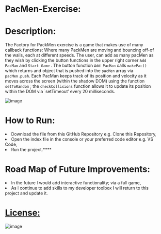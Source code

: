 # PacMen-Exercise:



# Description:
The Factory for PackMen exercise is a game that makes use of many callback functions: Where many PackMen are moving and bouncing off-of the walls, each at different speeds. The user,  can add as many pacMen  as they wish by clicking the button functions in the upper right corner `Add PacMan` and `Start Game` . The button function `Add PacMan` calls `makePac()` which returns and object that is pushed into the `pacMen` array via `pacMen.push`.  Each PacMan keeps track of its position and velocity as it moves across the screen (within the shadow DOM) using the function `setToRandom` ; the `checkCollisions` function allows it to update its position within the DOM via `setTimeout’ every 20 milliseconds.  


![image](https://user-images.githubusercontent.com/101611557/169924036-e747e42d-1d64-4e68-be57-f3f924987815.png)

# How to Run:
<li>Download the file from this GitHub Repository e.g. Clone this Repository,
<li>Open the index file in the console or your preferred code editor e.g. VS Code, 
<li>Run the project.****

  
# Road Map of Future Improvements: 
<li>In the future I would add interactive functionality; via a full game,
<li>As I continue to add skills to my developer toolbox I will return to this project and update it.


 # [License:](https://github.com/SheaTang/PacMen-Exercise/blob/master/LICENSE)
  
![image](https://user-images.githubusercontent.com/101611557/170178857-f8f55b85-604a-4a9f-94ff-b3867b3e1889.png)
